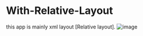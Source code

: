 # With-Relative-Layout

this app is mainly xml layout [Relative layout].
![image](https://github.com/AdreshSingh/With-Relative-Layout/assets/46901709/3115a35c-7dc5-4c24-acf5-2cd22afdcd9e)
